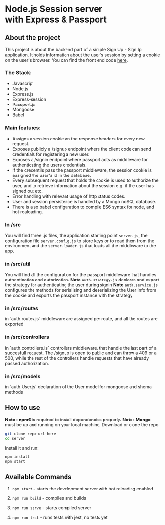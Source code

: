 <MainGrid>

<HeaderTitle>
  
# Node.js Session server <br/> with Express & Passport
<TitleAction href="https://github.com/stefanosAgelastos/localSessionAuthwithJest/tree/master/server" label="Go to github repo" />
  
<TitleAction href="" disabled label="See the demo" />
</HeaderTitle>

<InfoGrid>

<InfoPaper>

## About the project
This project is about the backend part of a simple Sign Up - Sign Ip application. It holds information about the user's session by setting a cookie on the user's browser. You can find the front end code [here](https://github.com/stefanosAgelastos/localSessionAuthwithJest/tree/master/client).

</InfoPaper>

<InfoPaper>
<MyChip label="Javascript"/>
<MyChip label="Node.js"/>
<MyChip label="Express.js"/>
<MyChip label="Express-session"/>
<MyChip label="Passport.js"/>
<MyChip label="Mongoose"/>
<MyChip label="Babel"/>
<MyChip label="bcrypt"/>
<MyChip label="jest"/>

</InfoPaper>

</InfoGrid>

<PanelGrid>
<Panel id="0" heading="What?" secondaryHeading="About the technologies I used" >

### The Stack:
- Javascript
- Node.js
- Express.js
- Express-session
- Passport.js
- Mongoose
- Babel
</Panel>

<Panel id="1" heading="What for?" secondaryHeading="About the features" >

### Main features:
- Assigns a session cookie on the response headers for every new request.
- Exposes publicly a /signup endpoint where the client code can send credentials for registering a new user.
- Exposes a /signin endpoint where passport acts as middleware for authenticating the users credentials.
- If the credentils pass the passport middleware, the session cookie is assigned the user's id in the database.
- Every subsequent request that holds the cookie is used to authorize the user, and to retrieve information about the session e.g. if the user has signed out etc.
- Error handling with relevant usage of http status codes.
- User and session persistence is handled by a Mongo noSQL database.
- There is also babel configuration to compile ES6 syntax for node, and hot realoading.

<Panel id="2" heading="For Devs" secondaryHeading="About the project structure" >

### In /src

You will find three .js files, the application starting point `server.js`, the configuration file `server.config.js` to store keys or to read them from the environment and the `server.loader.js` that loads all the middleware to the app.

### in /src/util

You will find all the configuration for the passport middleware that handles authentication and autorization.
**Note** `auth.strategy.js` declares and export the strategy for authenticating the user during signin
**Note** `auth.service.js` configures the methods for serialising and deserializing the User info from the cookie and exports the passport instance with the strategy

### in /src/routes

in ´auth.routes.js´ middleware are assigned per route, and all the routes are exported

### in /src/controllers

in ´auth.controllers.js´ controllers middleware, that handle the last part of a succesfull request. The /signup is open to public and can throw a 409 or a 500, while the rest of the controllers handle requests that have already passed authorization.

### in /src/models

in ´auth.User.js´ declaration of the User model for mongoose and shema methods

</Panel>

<Panel id="3" heading="For Devs" secondaryHeading="Clone and install" >

## How to use

**Note : npm6** is required to install dependencies properly.
**Note : Mongo** must be up and running on your local machine.
Download or clone the repo

```sh
git clone repo-url-here
cd server
```

Install it and run:

```sh
npm install
npm start
```  

</Panel>

<Panel id="4" heading="For Devs" secondaryHeading="NPM scripts" >

## Available Commands

1. `npm start` - starts the development server with hot reloading enabled

2. `npm run build` - compiles and builds

3. `npm run serve` - starts compiled server

4. `npm run test` - runs tests with jest, no tests yet

</Panel>

</PanelGrid>


</MainGrid>
